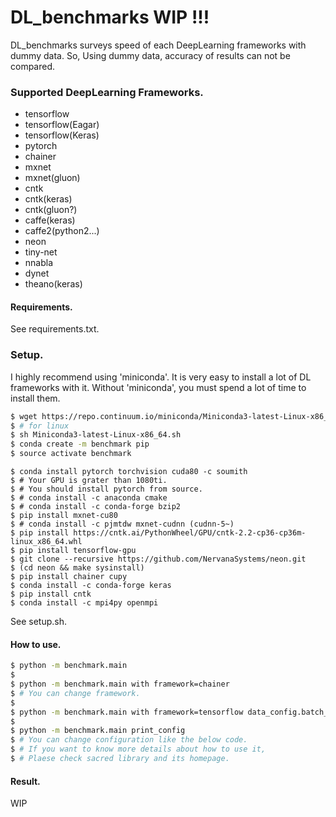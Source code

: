 # DL_benchmarks WIP !!!

DL_benchmarks surveys speed of each DeepLearning frameworks with dummy data.
So, Using dummy data, accuracy of results can not be compared. 

### Supported DeepLearning Frameworks.

* tensorflow
* tensorflow(Eagar)
* tensorflow(Keras)
* pytorch
* chainer
* mxnet
* mxnet(gluon)
* cntk
* cntk(keras)
* cntk(gluon?)
* caffe(keras)
* caffe2(python2...)
* neon
* tiny-net
* nnabla
* dynet
* theano(keras)

#### Requirements.

See requirements.txt.

### Setup.

I highly recommend using 'miniconda'. It is very easy to install a lot of DL frameworks with it.
Without 'miniconda', you must spend a lot of time to install them.

```bash
$ wget https://repo.continuum.io/miniconda/Miniconda3-latest-Linux-x86_64.sh
$ # for linux
$ sh Miniconda3-latest-Linux-x86_64.sh
$ conda create -m benchmark pip
$ source activate benchmark
```

```
$ conda install pytorch torchvision cuda80 -c soumith
$ # Your GPU is grater than 1080ti.
$ # You should install pytorch from source.
$ # conda install -c anaconda cmake
$ # conda install -c conda-forge bzip2
$ pip install mxnet-cu80
$ # conda install -c pjmtdw mxnet-cudnn (cudnn-5~)
$ pip install https://cntk.ai/PythonWheel/GPU/cntk-2.2-cp36-cp36m-linux_x86_64.whl
$ pip install tensorflow-gpu
$ git clone --recursive https://github.com/NervanaSystems/neon.git
$ (cd neon && make sysinstall)
$ pip install chainer cupy
$ conda install -c conda-forge keras
$ pip install cntk
$ conda install -c mpi4py openmpi
```

See setup.sh.

#### How to use.

```bash
$ python -m benchmark.main
$ 
$ python -m benchmark.main with framework=chainer
$ # You can change framework.
$
$ python -m benchmark.main with framework=tensorflow data_config.batch_size=100
$ 
$ python -m benchmark.main print_config
$ # You can change configuration like the below code.
$ # If you want to know more details about how to use it,
$ # Plaese check sacred library and its homepage.
```

#### Result.

WIP
